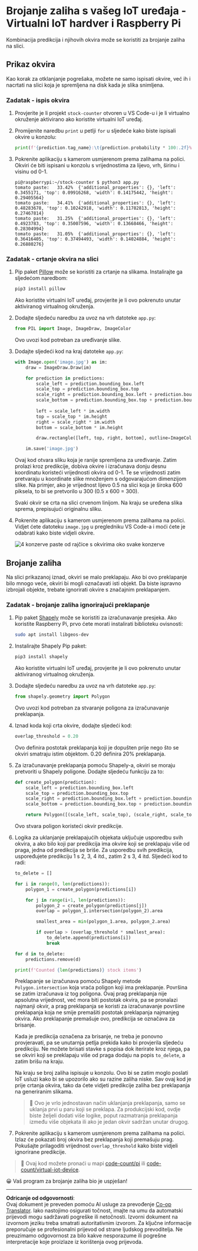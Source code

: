 <!--
CO_OP_TRANSLATOR_METADATA:
{
  "original_hash": "9c4320311c0f2c1884a6a21265d98a51",
  "translation_date": "2025-08-28T14:29:21+00:00",
  "source_file": "5-retail/lessons/2-check-stock-device/single-board-computer-count-stock.md",
  "language_code": "hr"
}
-->
# Brojanje zaliha s vašeg IoT uređaja - Virtualni IoT hardver i Raspberry Pi

Kombinacija predikcija i njihovih okvira može se koristiti za brojanje zaliha na slici.

## Prikaz okvira

Kao korak za otklanjanje pogrešaka, možete ne samo ispisati okvire, već ih i nacrtati na slici koja je spremljena na disk kada je slika snimljena.

### Zadatak - ispis okvira

1. Provjerite je li projekt `stock-counter` otvoren u VS Code-u i je li virtualno okruženje aktivirano ako koristite virtualni IoT uređaj.

1. Promijenite naredbu `print` u petlji `for` u sljedeće kako biste ispisali okvire u konzolu:

    ```python
    print(f'{prediction.tag_name}:\t{prediction.probability * 100:.2f}%\t{prediction.bounding_box}')
    ```

1. Pokrenite aplikaciju s kamerom usmjerenom prema zalihama na polici. Okviri će biti ispisani u konzolu s vrijednostima za lijevo, vrh, širinu i visinu od 0-1.

    ```output
    pi@raspberrypi:~/stock-counter $ python3 app.py 
    tomato paste:   33.42%  {'additional_properties': {}, 'left': 0.3455171, 'top': 0.09916268, 'width': 0.14175442, 'height': 0.29405564}
    tomato paste:   34.41%  {'additional_properties': {}, 'left': 0.48283678, 'top': 0.10242918, 'width': 0.11782813, 'height': 0.27467814}
    tomato paste:   31.25%  {'additional_properties': {}, 'left': 0.4923783, 'top': 0.35007596, 'width': 0.13668466, 'height': 0.28304994}
    tomato paste:   31.05%  {'additional_properties': {}, 'left': 0.36416405, 'top': 0.37494493, 'width': 0.14024884, 'height': 0.26880276}
    ```

### Zadatak - crtanje okvira na slici

1. Pip paket [Pillow](https://pypi.org/project/Pillow/) može se koristiti za crtanje na slikama. Instalirajte ga sljedećom naredbom:

    ```sh
    pip3 install pillow
    ```

    Ako koristite virtualni IoT uređaj, provjerite je li ovo pokrenuto unutar aktiviranog virtualnog okruženja.

1. Dodajte sljedeću naredbu za uvoz na vrh datoteke `app.py`:

    ```python
    from PIL import Image, ImageDraw, ImageColor
    ```

    Ovo uvozi kod potreban za uređivanje slike.

1. Dodajte sljedeći kod na kraj datoteke `app.py`:

    ```python
    with Image.open('image.jpg') as im:
        draw = ImageDraw.Draw(im)
    
        for prediction in predictions:
            scale_left = prediction.bounding_box.left
            scale_top = prediction.bounding_box.top
            scale_right = prediction.bounding_box.left + prediction.bounding_box.width
            scale_bottom = prediction.bounding_box.top + prediction.bounding_box.height
            
            left = scale_left * im.width
            top = scale_top * im.height
            right = scale_right * im.width
            bottom = scale_bottom * im.height
    
            draw.rectangle([left, top, right, bottom], outline=ImageColor.getrgb('red'), width=2)
    
        im.save('image.jpg')
    ```

    Ovaj kod otvara sliku koja je ranije spremljena za uređivanje. Zatim prolazi kroz predikcije, dobiva okvire i izračunava donju desnu koordinatu koristeći vrijednosti okvira od 0-1. Te se vrijednosti zatim pretvaraju u koordinate slike množenjem s odgovarajućom dimenzijom slike. Na primjer, ako je vrijednost lijevo 0.5 na slici koja je široka 600 piksela, to bi se pretvorilo u 300 (0.5 x 600 = 300).

    Svaki okvir se crta na slici crvenom linijom. Na kraju se uređena slika sprema, prepisujući originalnu sliku.

1. Pokrenite aplikaciju s kamerom usmjerenom prema zalihama na polici. Vidjet ćete datoteku `image.jpg` u pregledniku VS Code-a i moći ćete je odabrati kako biste vidjeli okvire.

    ![4 konzerve paste od rajčice s okvirima oko svake konzerve](../../../../../translated_images/rpi-stock-with-bounding-boxes.b5540e2ecb7cd49f1271828d3be412671d950e87625c5597ea97c90f11e01097.hr.jpg)

## Brojanje zaliha

Na slici prikazanoj iznad, okviri se malo preklapaju. Ako bi ovo preklapanje bilo mnogo veće, okviri bi mogli označavati isti objekt. Da biste ispravno izbrojali objekte, trebate ignorirati okvire s značajnim preklapanjem.

### Zadatak - brojanje zaliha ignorirajući preklapanje

1. Pip paket [Shapely](https://pypi.org/project/Shapely/) može se koristiti za izračunavanje presjeka. Ako koristite Raspberry Pi, prvo ćete morati instalirati biblioteku ovisnosti:

    ```sh
    sudo apt install libgeos-dev
    ```

1. Instalirajte Shapely Pip paket:

    ```sh
    pip3 install shapely
    ```

    Ako koristite virtualni IoT uređaj, provjerite je li ovo pokrenuto unutar aktiviranog virtualnog okruženja.

1. Dodajte sljedeću naredbu za uvoz na vrh datoteke `app.py`:

    ```python
    from shapely.geometry import Polygon
    ```

    Ovo uvozi kod potreban za stvaranje poligona za izračunavanje preklapanja.

1. Iznad koda koji crta okvire, dodajte sljedeći kod:

    ```python
    overlap_threshold = 0.20
    ```

    Ovo definira postotak preklapanja koji je dopušten prije nego što se okviri smatraju istim objektom. 0.20 definira 20% preklapanja.

1. Za izračunavanje preklapanja pomoću Shapely-a, okviri se moraju pretvoriti u Shapely poligone. Dodajte sljedeću funkciju za to:

    ```python
    def create_polygon(prediction):
        scale_left = prediction.bounding_box.left
        scale_top = prediction.bounding_box.top
        scale_right = prediction.bounding_box.left + prediction.bounding_box.width
        scale_bottom = prediction.bounding_box.top + prediction.bounding_box.height
    
        return Polygon([(scale_left, scale_top), (scale_right, scale_top), (scale_right, scale_bottom), (scale_left, scale_bottom)])
    ```

    Ovo stvara poligon koristeći okvir predikcije.

1. Logika za uklanjanje preklapajućih objekata uključuje usporedbu svih okvira, a ako bilo koji par predikcija ima okvire koji se preklapaju više od praga, jedna od predikcija se briše. Za usporedbu svih predikcija, uspoređujete predikciju 1 s 2, 3, 4 itd., zatim 2 s 3, 4 itd. Sljedeći kod to radi:

    ```python
    to_delete = []

    for i in range(0, len(predictions)):
        polygon_1 = create_polygon(predictions[i])
    
        for j in range(i+1, len(predictions)):
            polygon_2 = create_polygon(predictions[j])
            overlap = polygon_1.intersection(polygon_2).area

            smallest_area = min(polygon_1.area, polygon_2.area)
    
            if overlap > (overlap_threshold * smallest_area):
                to_delete.append(predictions[i])
                break
    
    for d in to_delete:
        predictions.remove(d)

    print(f'Counted {len(predictions)} stock items')
    ```

    Preklapanje se izračunava pomoću Shapely metode `Polygon.intersection` koja vraća poligon koji ima preklapanje. Površina se zatim izračunava iz tog poligona. Ovaj prag preklapanja nije apsolutna vrijednost, već mora biti postotak okvira, pa se pronalazi najmanji okvir, a prag preklapanja se koristi za izračunavanje površine preklapanja koja ne smije premašiti postotak preklapanja najmanjeg okvira. Ako preklapanje premašuje ovo, predikcija se označava za brisanje.

    Kada je predikcija označena za brisanje, ne treba je ponovno provjeravati, pa se unutarnja petlja prekida kako bi provjerila sljedeću predikciju. Ne možete brisati stavke s popisa dok iterirate kroz njega, pa se okviri koji se preklapaju više od praga dodaju na popis `to_delete`, a zatim brišu na kraju.

    Na kraju se broj zaliha ispisuje u konzolu. Ovo bi se zatim moglo poslati IoT usluzi kako bi se upozorilo ako su razine zaliha niske. Sav ovaj kod je prije crtanja okvira, tako da ćete vidjeti predikcije zaliha bez preklapanja na generiranim slikama.

    > 💁 Ovo je vrlo jednostavan način uklanjanja preklapanja, samo se uklanja prvi u paru koji se preklapa. Za produkcijski kod, ovdje biste željeli dodati više logike, poput razmatranja preklapanja između više objekata ili ako je jedan okvir sadržan unutar drugog.

1. Pokrenite aplikaciju s kamerom usmjerenom prema zalihama na polici. Izlaz će pokazati broj okvira bez preklapanja koji premašuju prag. Pokušajte prilagoditi vrijednost `overlap_threshold` kako biste vidjeli ignorirane predikcije.

> 💁 Ovaj kod možete pronaći u mapi [code-count/pi](../../../../../5-retail/lessons/2-check-stock-device/code-count/pi) ili [code-count/virtual-iot-device](../../../../../5-retail/lessons/2-check-stock-device/code-count/virtual-iot-device).

😀 Vaš program za brojanje zaliha bio je uspješan!

---

**Odricanje od odgovornosti**:  
Ovaj dokument je preveden pomoću AI usluge za prevođenje [Co-op Translator](https://github.com/Azure/co-op-translator). Iako nastojimo osigurati točnost, imajte na umu da automatski prijevodi mogu sadržavati pogreške ili netočnosti. Izvorni dokument na izvornom jeziku treba smatrati autoritativnim izvorom. Za ključne informacije preporučuje se profesionalni prijevod od strane ljudskog prevoditelja. Ne preuzimamo odgovornost za bilo kakve nesporazume ili pogrešne interpretacije koje proizlaze iz korištenja ovog prijevoda.